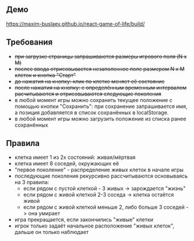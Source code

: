 ## Демо
https://maxim-buslaev.github.io/react-game-of-life/build/

## Требования
* ~~при загрузке страницы запрашиваются размеры игрового поля (N x M)~~
* ~~послее ввода отрисовывается незаполенное поле размером N x M клеток и кнопка "Старт"~~
* ~~до нажатия на кнопку: клик по клетке меняет её состояние~~
* ~~после нажатия на кнопку: с определённым временным интервалом расчитываются и отрисовываются следующие поколения~~ 
* в любой момент игры можно сохранить текущее положение с помощью кнопки "Сохранить": при сохранение запрашивается имя, а позиция добавляется в список сохранённых в localStorage.
* в любой момент игры можно загрузить положение из списка ранее сохранённых

## Правила
* клетка имеет 1 из 2х состояний: живая/мёртвая
* клетка имеет 8 соседей, окружающих её
* "первое поколение" - распределение живых клеток в начале игры
* последующие поколения рекурсивно рассчитываются основываясь на 3 правила:
  + если рядом с пустой клеткой - 3 живых -> зарождается "жизнь"
  + если рядом с живой клеткой 2-3 соседа -> клетка остаётся живой
  + если рядом с живой клеткой меньше 2, либо больше 3 соседей -> она умирает
* игра прекращается, если закончились "живые" клетки
* игрок только задаёт начальное расположение "живых клеток", дальше он только наблюдает

